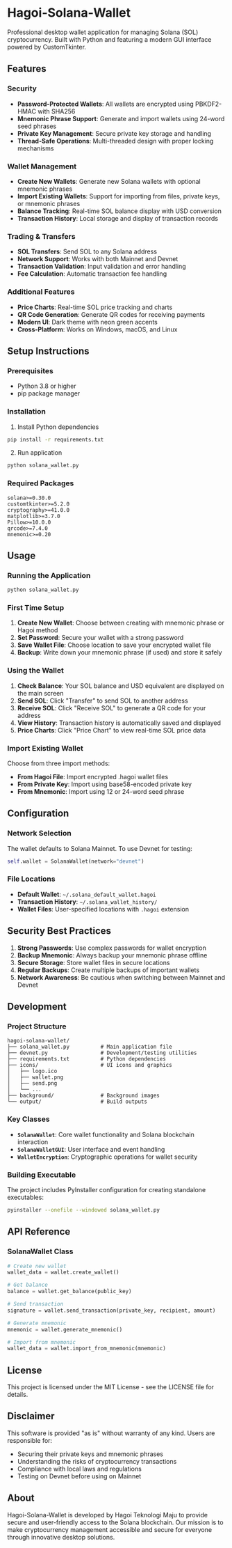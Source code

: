 # Hagoi-Solana-Wallet

Professional desktop wallet application for managing Solana (SOL) cryptocurrency. Built with Python and featuring a modern GUI interface powered by CustomTkinter.

## Features

### Security
- **Password-Protected Wallets**: All wallets are encrypted using PBKDF2-HMAC with SHA256
- **Mnemonic Phrase Support**: Generate and import wallets using 24-word seed phrases
- **Private Key Management**: Secure private key storage and handling
- **Thread-Safe Operations**: Multi-threaded design with proper locking mechanisms

### Wallet Management
- **Create New Wallets**: Generate new Solana wallets with optional mnemonic phrases
- **Import Existing Wallets**: Support for importing from files, private keys, or mnemonic phrases
- **Balance Tracking**: Real-time SOL balance display with USD conversion
- **Transaction History**: Local storage and display of transaction records

### Trading & Transfers
- **SOL Transfers**: Send SOL to any Solana address
- **Network Support**: Works with both Mainnet and Devnet
- **Transaction Validation**: Input validation and error handling
- **Fee Calculation**: Automatic transaction fee handling

### Additional Features
- **Price Charts**: Real-time SOL price tracking and charts
- **QR Code Generation**: Generate QR codes for receiving payments
- **Modern UI**: Dark theme with neon green accents
- **Cross-Platform**: Works on Windows, macOS, and Linux

## Setup Instructions

### Prerequisites
- Python 3.8 or higher
- pip package manager

### Installation

1. Install Python dependencies
```bash
pip install -r requirements.txt
```

2. Run application
```bash
python solana_wallet.py
```

### Required Packages
```
solana>=0.30.0
customtkinter>=5.2.0
cryptography>=41.0.0
matplotlib>=3.7.0
Pillow>=10.0.0
qrcode>=7.4.0
mnemonic>=0.20
```

## Usage

### Running the Application
```bash
python solana_wallet.py
```

### First Time Setup
1. **Create New Wallet**: Choose between creating with mnemonic phrase or Hagoi method
2. **Set Password**: Secure your wallet with a strong password
3. **Save Wallet File**: Choose location to save your encrypted wallet file
4. **Backup**: Write down your mnemonic phrase (if used) and store it safely

### Using the Wallet
1. **Check Balance**: Your SOL balance and USD equivalent are displayed on the main screen
2. **Send SOL**: Click "Transfer" to send SOL to another address
3. **Receive SOL**: Click "Receive SOL" to generate a QR code for your address
4. **View History**: Transaction history is automatically saved and displayed
5. **Price Charts**: Click "Price Chart" to view real-time SOL price data

### Import Existing Wallet
Choose from three import methods:
- **From Hagoi File**: Import encrypted .hagoi wallet files
- **From Private Key**: Import using base58-encoded private key
- **From Mnemonic**: Import using 12 or 24-word seed phrase

## Configuration

### Network Selection
The wallet defaults to Solana Mainnet. To use Devnet for testing:
```python
self.wallet = SolanaWallet(network="devnet")
```

### File Locations
- **Default Wallet**: `~/.solana_default_wallet.hagoi`
- **Transaction History**: `~/.solana_wallet_history/`
- **Wallet Files**: User-specified locations with `.hagoi` extension

## Security Best Practices

1. **Strong Passwords**: Use complex passwords for wallet encryption
2. **Backup Mnemonic**: Always backup your mnemonic phrase offline
3. **Secure Storage**: Store wallet files in secure locations
4. **Regular Backups**: Create multiple backups of important wallets
5. **Network Awareness**: Be cautious when switching between Mainnet and Devnet

## Development

### Project Structure
```
hagoi-solana-wallet/
├── solana_wallet.py          # Main application file
├── devnet.py                 # Development/testing utilities
├── requirements.txt          # Python dependencies
├── icons/                    # UI icons and graphics
│   ├── logo.ico
│   ├── wallet.png
│   ├── send.png
│   └── ...
├── background/               # Background images
└── output/                   # Build outputs
```

### Key Classes
- **`SolanaWallet`**: Core wallet functionality and Solana blockchain interaction
- **`SolanaWalletGUI`**: User interface and event handling
- **`WalletEncryption`**: Cryptographic operations for wallet security

### Building Executable
The project includes PyInstaller configuration for creating standalone executables:
```bash
pyinstaller --onefile --windowed solana_wallet.py
```

## API Reference

### SolanaWallet Class
```python
# Create new wallet
wallet_data = wallet.create_wallet()

# Get balance
balance = wallet.get_balance(public_key)

# Send transaction
signature = wallet.send_transaction(private_key, recipient, amount)

# Generate mnemonic
mnemonic = wallet.generate_mnemonic()

# Import from mnemonic
wallet_data = wallet.import_from_mnemonic(mnemonic)
```

## License

This project is licensed under the MIT License - see the LICENSE file for details.

## Disclaimer

This software is provided "as is" without warranty of any kind. Users are responsible for:
- Securing their private keys and mnemonic phrases
- Understanding the risks of cryptocurrency transactions
- Compliance with local laws and regulations
- Testing on Devnet before using on Mainnet

## About

Hagoi-Solana-Wallet is developed by Hagoi Teknologi Maju to provide secure and user-friendly access to the Solana blockchain. Our mission is to make cryptocurrency management accessible and secure for everyone through innovative desktop solutions.
